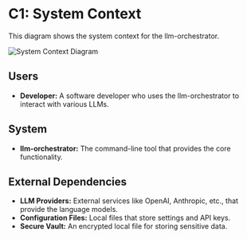 # C1: System Context

This diagram shows the system context for the llm-orchestrator.

![System Context Diagram](https://www.plantuml.com/plantuml/png/SoWkIImgAStDuNBAJrBGjDBSvQS02000)

## Users

*   **Developer:** A software developer who uses the llm-orchestrator to interact with various LLMs.

## System

*   **llm-orchestrator:** The command-line tool that provides the core functionality.

## External Dependencies

*   **LLM Providers:** External services like OpenAI, Anthropic, etc., that provide the language models.
*   **Configuration Files:** Local files that store settings and API keys.
*   **Secure Vault:** An encrypted local file for storing sensitive data.
